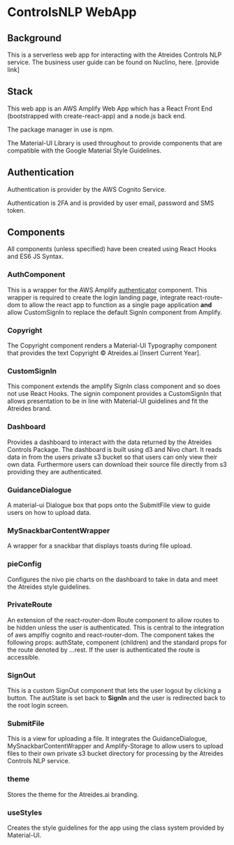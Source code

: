 # ControlsNLP WebApp

## Background

This is a serverless web app for interacting with the Atreides Controls NLP service. The business user guide can be found on Nuclino, here. [provide link]

## Stack

This web app is an AWS Amplify Web App which has a React Front End (bootstrapped with create-react-app) and a node.js back end. 

The package manager in use is npm. 

The Material-UI Library is used throughout to provide components that are compatible with the Google Material Style Guidelines. 

## Authentication

Authentication is provider by the AWS Cognito Service. 

Authentication is 2FA and is provided by user email, password and SMS token.

## Components

All components (unless specified) have been created using React Hooks and ES6 JS Syntax. 

### AuthComponent

This is a wrapper for the AWS Amplify [authenticator](https://aws-amplify.github.io/docs/js/authentication) component. This wrapper is required to create the login landing page, integrate react-route-dom to allow the react app to function as a single page application **and** allow CustomSignIn to replace the default SignIn component from Amplify.

### Copyright

The Copyright component renders a Material-UI Typography component that provides the text Copyright © Atreides.ai [Insert Current Year].

### CustomSignIn

This component extends the amplify SignIn class component and so does not use React Hooks. The signin component provides a CustomSignIn that allows presentation to be in line with Material-UI guidelines and fit the Atreides brand.

### Dashboard

Provides a dashboard to interact with the data returned by the Atreides Controls Package. The dashboard is built using d3 and Nivo chart. It reads data in from the users private s3 bucket so that users can only view their own data. Furthermore users can download their source file directly from s3 providing they are authenticated.

### GuidanceDialogue

A material-ui Dialogue box that pops onto the SubmitFile view to guide users on how to upload data. 

### MySnackbarContentWrapper

A wrapper for a snackbar that displays toasts during file upload.

### pieConfig

Configures the nivo pie charts on the dashboard to take in data and meet the Atreides style guidelines.

### PrivateRoute

An extension of the react-router-dom Route component to allow routes to be hidden unless the user is authenticated. This is central to the integration of aws amplfiy cognito and react-router-dom. The component takes the following props: authState, component (children) and the standard props for the route denoted by ...rest. If the user is authenticated the route is accessible.

### SignOut

This is a custom SignOut component that lets the user logout by clicking a button. The autState is set back to **SignIn** and the user is redirected back to the root login screen.

### SubmitFile

This is a view for uploading a file. It integrates the GuidanceDialogue, MySnackbarContentWrapper and Amplify-Storage to allow users to upload files to their own private s3 bucket directory for processing by the Atreides Controls NLP service.

### theme

Stores the theme for the Atreides.ai branding.

### useStyles

Creates the style guidelines for the app using the class system provided by Material-UI.

## 